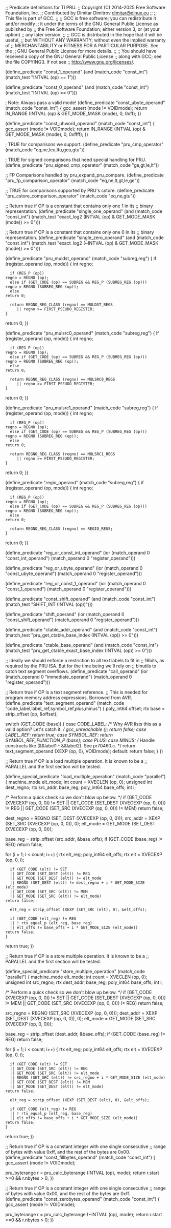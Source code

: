 ;; Predicate definitions for TI PRU.
;; Copyright (C) 2014-2025 Free Software Foundation, Inc.
;; Contributed by Dimitar Dimitrov <dimitar@dinux.eu>
;;
;; This file is part of GCC.
;;
;; GCC is free software; you can redistribute it and/or modify
;; it under the terms of the GNU General Public License as published by
;; the Free Software Foundation; either version 3, or (at your option)
;; any later version.
;;
;; GCC is distributed in the hope that it will be useful,
;; but WITHOUT ANY WARRANTY; without even the implied warranty of
;; MERCHANTABILITY or FITNESS FOR A PARTICULAR PURPOSE.  See the
;; GNU General Public License for more details.
;;
;; You should have received a copy of the GNU General Public License
;; along with GCC; see the file COPYING3.  If not see
;; <http://www.gnu.org/licenses/>.

(define_predicate "const_1_operand"
  (and (match_code "const_int")
       (match_test "INTVAL (op) == 1")))

(define_predicate "const_0_operand"
  (and (match_code "const_int")
       (match_test "INTVAL (op) == 0")))

; Note: Always pass a valid mode!
(define_predicate "const_ubyte_operand"
  (match_code "const_int")
{
  gcc_assert (mode != VOIDmode);
  return IN_RANGE (INTVAL (op) & GET_MODE_MASK (mode), 0, 0xff);
})

(define_predicate "const_uhword_operand"
  (match_code "const_int")
{
  gcc_assert (mode != VOIDmode);
  return IN_RANGE (INTVAL (op) & GET_MODE_MASK (mode), 0, 0xffff);
})

; TRUE for comparisons we support.
(define_predicate "pru_cmp_operator"
  (match_code "eq,ne,leu,ltu,geu,gtu"))

; TRUE for signed comparisons that need special handling for PRU.
(define_predicate "pru_signed_cmp_operator"
  (match_code "ge,gt,le,lt"))

;; FP Comparisons handled by pru_expand_pru_compare.
(define_predicate "pru_fp_comparison_operator"
  (match_code "eq,ne,lt,gt,le,ge"))

;; TRUE for comparisons supported by PRU's cstore.
(define_predicate "pru_cstore_comparison_operator"
  (match_code "eq,ne,gtu"))

;; Return true if OP is a constant that contains only one 1 in its
;; binary representation.
(define_predicate "single_one_operand"
  (and (match_code "const_int")
       (match_test "exact_log2 (INTVAL (op) & GET_MODE_MASK (mode)) >= 0")))

;; Return true if OP is a constant that contains only one 0 in its
;; binary representation.
(define_predicate "single_zero_operand"
  (and (match_code "const_int")
       (match_test "exact_log2 (~INTVAL (op) & GET_MODE_MASK (mode)) >= 0")))

(define_predicate "pru_muldst_operand"
  (match_code "subreg,reg")
{
  if (register_operand (op, mode))
    {
      int regno;

      if (REG_P (op))
	regno = REGNO (op);
      else if (GET_CODE (op) == SUBREG && REG_P (SUBREG_REG (op)))
	regno = REGNO (SUBREG_REG (op));
      else
	return 0;

      return REGNO_REG_CLASS (regno) == MULDST_REGS
	     || regno >= FIRST_PSEUDO_REGISTER;
    }
  return 0;
})

(define_predicate "pru_mulsrc0_operand"
  (match_code "subreg,reg")
{
  if (register_operand (op, mode))
    {
      int regno;

      if (REG_P (op))
	regno = REGNO (op);
      else if (GET_CODE (op) == SUBREG && REG_P (SUBREG_REG (op)))
	regno = REGNO (SUBREG_REG (op));
      else
	return 0;

      return REGNO_REG_CLASS (regno) == MULSRC0_REGS
	     || regno >= FIRST_PSEUDO_REGISTER;
    }
  return 0;
})

(define_predicate "pru_mulsrc1_operand"
  (match_code "subreg,reg")
{
  if (register_operand (op, mode))
    {
      int regno;

      if (REG_P (op))
	regno = REGNO (op);
      else if (GET_CODE (op) == SUBREG && REG_P (SUBREG_REG (op)))
	regno = REGNO (SUBREG_REG (op));
      else
	return 0;

      return REGNO_REG_CLASS (regno) == MULSRC1_REGS
	     || regno >= FIRST_PSEUDO_REGISTER;
    }
  return 0;
})

(define_predicate "regio_operand"
  (match_code "subreg,reg")
{
  if (register_operand (op, mode))
    {
      int regno;

      if (REG_P (op))
	regno = REGNO (op);
      else if (GET_CODE (op) == SUBREG && REG_P (SUBREG_REG (op)))
	regno = REGNO (SUBREG_REG (op));
      else
	return 0;

      return REGNO_REG_CLASS (regno) == REGIO_REGS;
    }
  return 0;
})

(define_predicate "reg_or_const_int_operand"
  (ior (match_operand 0 "const_int_operand")
       (match_operand 0 "register_operand")))

(define_predicate "reg_or_ubyte_operand"
  (ior (match_operand 0 "const_ubyte_operand")
       (match_operand 0 "register_operand")))

(define_predicate "reg_or_const_1_operand"
  (ior (match_operand 0 "const_1_operand")
       (match_operand 0 "register_operand")))

(define_predicate "const_shift_operand"
  (and (match_code "const_int")
       (match_test "SHIFT_INT (INTVAL (op))")))

(define_predicate "shift_operand"
  (ior (match_operand 0 "const_shift_operand")
       (match_operand 0 "register_operand")))

(define_predicate "ctable_addr_operand"
  (and (match_code "const_int")
       (match_test "pru_get_ctable_base_index (INTVAL (op)) >= 0")))

(define_predicate "ctable_base_operand"
  (and (match_code "const_int")
       (match_test "pru_get_ctable_exact_base_index (INTVAL (op)) >= 0")))

;; Ideally we should enforce a restriction to all text labels to fit in
;; 16bits, as required by the PRU ISA.  But for the time being we'll rely on
;; binutils to catch text segment overflows.
(define_predicate "call_operand"
  (ior (match_operand 0 "immediate_operand")
       (match_operand 0 "register_operand")))

;; Return true if OP is a text segment reference.
;; This is needed for program memory address expressions.  Borrowed from AVR.
(define_predicate "text_segment_operand"
  (match_code "code_label,label_ref,symbol_ref,plus,minus")
{
  poly_int64 offset;
  rtx base = strip_offset (op, &offset);

  switch (GET_CODE (base))
    {
    case CODE_LABEL:
      /* Why AVR lists this as a valid option?  Let's catch it.  */
      gcc_unreachable ();
      return false;
    case LABEL_REF:
      return true;
    case SYMBOL_REF:
      return SYMBOL_REF_FUNCTION_P (base);
    case PLUS:
    case MINUS:
      /* Handle constructs like (&&label1 - &&label2).  See pr70460.c.  */
      return text_segment_operand (XEXP (op, 0), VOIDmode);
    default:
      return false;
    }
})

;; Return true if OP is a load multiple operation.  It is known to be a
;; PARALLEL and the first section will be tested.

(define_special_predicate "load_multiple_operation"
  (match_code "parallel")
{
  machine_mode elt_mode;
  int count = XVECLEN (op, 0);
  unsigned int dest_regno;
  rtx src_addr, base_reg;
  poly_int64 base_offs;
  int i;

  /* Perform a quick check so we don't blow up below.  */
  if (GET_CODE (XVECEXP (op, 0, 0)) != SET
      || GET_CODE (SET_DEST (XVECEXP (op, 0, 0))) != REG
      || GET_CODE (SET_SRC (XVECEXP (op, 0, 0))) != MEM)
    return false;

  dest_regno = REGNO (SET_DEST (XVECEXP (op, 0, 0)));
  src_addr = XEXP (SET_SRC (XVECEXP (op, 0, 0)), 0);
  elt_mode = GET_MODE (SET_DEST (XVECEXP (op, 0, 0)));

  base_reg = strip_offset (src_addr, &base_offs);
  if (GET_CODE (base_reg) != REG)
    return false;

  for (i = 1; i < count; i++)
    {
      rtx elt_reg;
      poly_int64 elt_offs;
      rtx elt = XVECEXP (op, 0, i);

      if (GET_CODE (elt) != SET
	  || GET_CODE (SET_DEST (elt)) != REG
	  || GET_MODE (SET_DEST (elt)) != elt_mode
	  || REGNO (SET_DEST (elt)) != dest_regno + i * GET_MODE_SIZE (elt_mode)
	  || GET_CODE (SET_SRC (elt)) != MEM
	  || GET_MODE (SET_SRC (elt)) != elt_mode)
	return false;

      elt_reg = strip_offset (XEXP (SET_SRC (elt), 0), &elt_offs);

      if (GET_CODE (elt_reg) != REG
	  || ! rtx_equal_p (elt_reg, base_reg)
	  || elt_offs != base_offs + i * GET_MODE_SIZE (elt_mode))
	return false;
    }

  return true;
})

;; Return true if OP is a store multiple operation.  It is known to be a
;; PARALLEL and the first section will be tested.

(define_special_predicate "store_multiple_operation"
  (match_code "parallel")
{
  machine_mode elt_mode;
  int count = XVECLEN (op, 0);
  unsigned int src_regno;
  rtx dest_addr, base_reg;
  poly_int64 base_offs;
  int i;

  /* Perform a quick check so we don't blow up below.  */
  if (GET_CODE (XVECEXP (op, 0, 0)) != SET
      || GET_CODE (SET_DEST (XVECEXP (op, 0, 0))) != MEM
      || GET_CODE (SET_SRC (XVECEXP (op, 0, 0))) != REG)
    return false;

  src_regno = REGNO (SET_SRC (XVECEXP (op, 0, 0)));
  dest_addr = XEXP (SET_DEST (XVECEXP (op, 0, 0)), 0);
  elt_mode = GET_MODE (SET_SRC (XVECEXP (op, 0, 0)));

  base_reg = strip_offset (dest_addr, &base_offs);
  if (GET_CODE (base_reg) != REG)
    return false;

  for (i = 1; i < count; i++)
    {
      rtx elt_reg;
      poly_int64 elt_offs;
      rtx elt = XVECEXP (op, 0, i);

      if (GET_CODE (elt) != SET
	  || GET_CODE (SET_SRC (elt)) != REG
	  || GET_MODE (SET_SRC (elt)) != elt_mode
	  || REGNO (SET_SRC (elt)) != src_regno + i * GET_MODE_SIZE (elt_mode)
	  || GET_CODE (SET_DEST (elt)) != MEM
	  || GET_MODE (SET_DEST (elt)) != elt_mode)
	return false;

      elt_reg = strip_offset (XEXP (SET_DEST (elt), 0), &elt_offs);

      if (GET_CODE (elt_reg) != REG
	  || ! rtx_equal_p (elt_reg, base_reg)
	  || elt_offs != base_offs + i * GET_MODE_SIZE (elt_mode))
	return false;
    }
  return true;
})

;; Return true if OP is a constant integer with one single consecutive
;; range of bytes with value 0xff, and the rest of the bytes are 0x00.
(define_predicate "const_fillbytes_operand"
  (match_code "const_int")
{
  gcc_assert (mode != VOIDmode);

  pru_byterange r = pru_calc_byterange (INTVAL (op), mode);
  return r.start >=0 && r.nbytes > 0;
})

;; Return true if OP is a constant integer with one single consecutive
;; range of bytes with value 0x00, and the rest of the bytes are 0xff.
(define_predicate "const_zerobytes_operand"
  (match_code "const_int")
{
  gcc_assert (mode != VOIDmode);

  pru_byterange r = pru_calc_byterange (~INTVAL (op), mode);
  return r.start >=0 && r.nbytes > 0;
})
